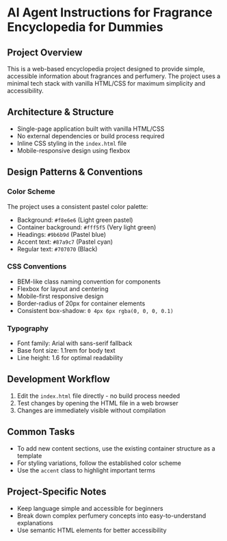 # AI Agent Instructions for Fragrance Encyclopedia for Dummies

## Project Overview
This is a web-based encyclopedia project designed to provide simple, accessible information about fragrances and perfumery. The project uses a minimal tech stack with vanilla HTML/CSS for maximum simplicity and accessibility.

## Architecture & Structure
- Single-page application built with vanilla HTML/CSS
- No external dependencies or build process required
- Inline CSS styling in the `index.html` file
- Mobile-responsive design using flexbox

## Design Patterns & Conventions

### Color Scheme
The project uses a consistent pastel color palette:
- Background: `#f8e6e6` (Light green pastel)
- Container background: `#fff5f5` (Very light green)
- Headings: `#9b6b9d` (Pastel blue)
- Accent text: `#87a9c7` (Pastel cyan)
- Regular text: `#707070` (Black)

### CSS Conventions
- BEM-like class naming convention for components
- Flexbox for layout and centering
- Mobile-first responsive design
- Border-radius of 20px for container elements
- Consistent box-shadow: `0 4px 6px rgba(0, 0, 0, 0.1)`

### Typography
- Font family: Arial with sans-serif fallback
- Base font size: 1.1rem for body text
- Line height: 1.6 for optimal readability

## Development Workflow
1. Edit the `index.html` file directly - no build process needed
2. Test changes by opening the HTML file in a web browser
3. Changes are immediately visible without compilation

## Common Tasks
- To add new content sections, use the existing container structure as a template
- For styling variations, follow the established color scheme
- Use the `accent` class to highlight important terms

## Project-Specific Notes
- Keep language simple and accessible for beginners
- Break down complex perfumery concepts into easy-to-understand explanations
- Use semantic HTML elements for better accessibility
